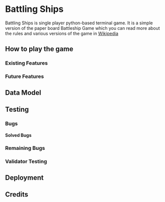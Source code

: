# Battling Ships

Battling Ships is single player python-based terminal game. It is a simple version of the paper board Battleship Game which you can read more about the rules and various versions of the game in [Wikipedia](https://en.wikipedia.org/wiki/Battleship_(game))

## How to play the game

### Existing Features
### Future Features

## Data Model

## Testing
### Bugs
#### Solved Bugs

### Remaining Bugs

### Validator Testing

## Deployment

## Credits



